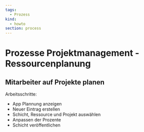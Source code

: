 ```yaml
---
tags:
  - Prozess
kind:
  - howto
section: process
---
```


# Prozesse Projektmanagement - Ressourcenplanung

## Mitarbeiter auf Projekte planen

Arbeitsschritte:

- App Plannung anzeigen
- Neuer Eintrag erstellen
- Schicht, Ressource und Projekt auswählen
- Anpassen der Prozente
- Schicht veröffentlichen
